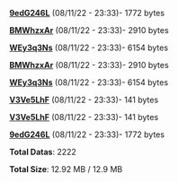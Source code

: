 [**9edG246L**](/data/9edG246L.txt) (08/11/22 - 23:33)- 1772 bytes

[**BMWhzxAr**](/data/BMWhzxAr.txt) (08/11/22 - 23:33)- 2910 bytes

[**WEy3q3Ns**](/data/WEy3q3Ns.txt) (08/11/22 - 23:33)- 6154 bytes

[**BMWhzxAr**](/data/BMWhzxAr.txt) (08/11/22 - 23:33)- 2910 bytes

[**WEy3q3Ns**](/data/WEy3q3Ns.txt) (08/11/22 - 23:33)- 6154 bytes

[**V3Ve5LhF**](/data/V3Ve5LhF.txt) (08/11/22 - 23:33)- 141 bytes

[**V3Ve5LhF**](/data/V3Ve5LhF.txt) (08/11/22 - 23:33)- 141 bytes

[**9edG246L**](/data/9edG246L.txt) (08/11/22 - 23:33)- 1772 bytes

**Total Datas**: 2222

**Total Size**: 12.92 MB / 12.9 MB